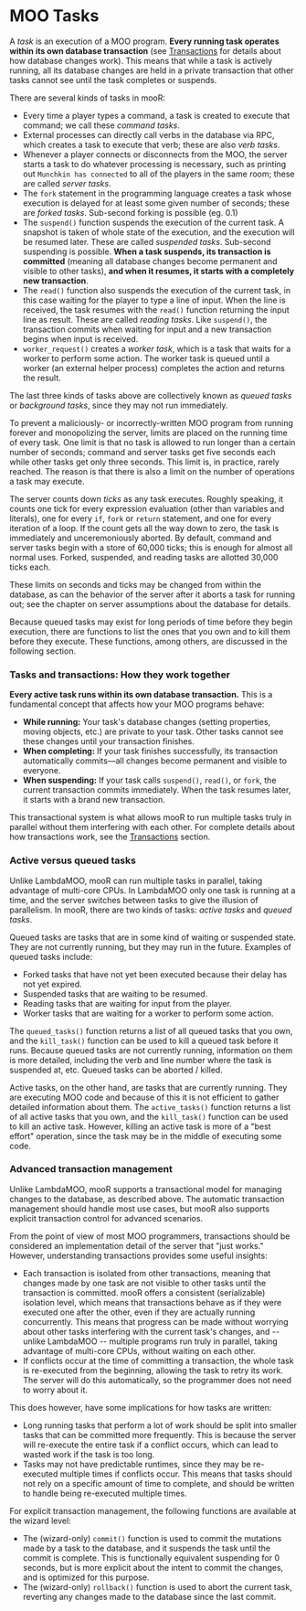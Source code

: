 # MOO Tasks

A _task_ is an execution of a MOO program. **Every running task operates within its own database transaction** (see [Transactions](../the-database/transactions.md) for details about how database changes work). This means that while a task is actively running, all its database changes are held in a private transaction that other tasks cannot see until the task completes or suspends.

There are several kinds of tasks in mooR:

- Every time a player types a command, a task is created to execute that command; we call these _command tasks_.
- External processes can directly call verbs in the database via RPC, which creates a task to execute that verb;
  these are also _verb tasks_.
- Whenever a player connects or disconnects from the MOO, the server starts a task to do whatever processing is
  necessary, such as printing out `Munchkin has connected` to all of the players in the same room; these are called
  _server tasks_.
- The `fork` statement in the programming language creates a task whose execution is delayed for at least some given
  number of seconds; these are _forked tasks_. Sub-second forking is possible (eg. 0.1)
- The `suspend()` function suspends the execution of the current task. A snapshot is taken of whole state of the
  execution, and the execution will be resumed later. These are called _suspended tasks_. Sub-second suspending is
  possible. **When a task suspends, its transaction is committed** (meaning all database changes become permanent and visible to other tasks), **and when it resumes, it starts with a completely new transaction**.
- The `read()` function also suspends the execution of the current task, in this case waiting for the player to type a
  line of input. When the line is received, the task resumes with the `read()` function returning the input line as
  result. These are called _reading tasks_. Like `suspend()`, the transaction commits when waiting for input and a new transaction begins when input is received.
- `worker_request()` creates a _worker task_, which is a task that waits for a worker to perform some action. The
  worker task is queued until a worker (an external helper process) completes the action and returns the result.

The last three kinds of tasks above are collectively known as _queued tasks_ or _background tasks_, since they may not
run immediately.

To prevent a maliciously- or incorrectly-written MOO program from running forever and monopolizing the server, limits
are placed on the running time of every task. One limit is that no task is allowed to run longer than a certain number
of seconds; command and server tasks get five seconds each while other tasks get only three seconds. This limit is, in
practice, rarely reached. The reason is that there is also a limit on the number of operations a task may execute.

The server counts down _ticks_ as any task executes. Roughly speaking, it counts one tick for every expression
evaluation (other than variables and literals), one for every `if`, `fork` or `return` statement, and one for every
iteration of a loop. If the count gets all the way down to zero, the task is immediately and unceremoniously aborted. By
default, command and server tasks begin with a store of 60,000 ticks; this is enough for almost all normal uses. Forked,
suspended, and reading tasks are allotted 30,000 ticks each.

These limits on seconds and ticks may be changed from within the database, as can the behavior of the server after it
aborts a task for running out; see the chapter on server assumptions about the database for details.

Because queued tasks may exist for long periods of time before they begin execution, there are functions to list the
ones that you own and to kill them before they execute. These functions, among others, are discussed in the following
section.

### Tasks and transactions: How they work together

**Every active task runs within its own database transaction.** This is a fundamental concept that affects how your MOO programs behave:

- **While running:** Your task's database changes (setting properties, moving objects, etc.) are private to your task. Other tasks cannot see these changes until your transaction finishes.
- **When completing:** If your task finishes successfully, its transaction automatically commits—all changes become permanent and visible to everyone.
- **When suspending:** If your task calls `suspend()`, `read()`, or `fork`, the current transaction commits immediately. When the task resumes later, it starts with a brand new transaction.

This transactional system is what allows mooR to run multiple tasks truly in parallel without them interfering with each other. For complete details about how transactions work, see the [Transactions](../the-database/transactions.md) section.

### Active versus queued tasks

Unlike LambdaMOO, mooR can run multiple tasks in parallel, taking advantage of multi-core CPUs. In LambdaMOO only one
task is running at a time, and the server switches between tasks to give the illusion of parallelism. In mooR,
there are two kinds of tasks: _active tasks_ and _queued tasks_.

Queued tasks are tasks that are in some kind of waiting or suspended state. They are not currently running, but they
may run in the future. Examples of queued tasks include:

- Forked tasks that have not yet been executed because their delay has not yet expired.
- Suspended tasks that are waiting to be resumed.
- Reading tasks that are waiting for input from the player.
- Worker tasks that are waiting for a worker to perform some action.

The `queued_tasks()` function returns a list of all queued tasks that you own, and the `kill_task()` function can be
used to kill a queued task before it runs. Because queued tasks are not currently running, information on them is more
detailed, including the verb and line number where the task is suspended at, etc. Queued tasks can be aborted / killed.

Active tasks, on the other hand, are tasks that are currently running. They are executing MOO code and because of this
it is not efficient to gather detailed information about them. The `active_tasks()` function returns a list of all
active tasks that you own, and the `kill_task()` function can be used to kill an active task. However, killing an active
task is more of a "best effort" operation, since the task may be in the middle of executing some code.

### Advanced transaction management

Unlike LambdaMOO, mooR supports a transactional model for managing changes to the database, as described above. The automatic transaction management should handle most use cases, but mooR also supports explicit transaction control for advanced scenarios.

From the point of view of most MOO programmers, transactions should be considered an implementation detail of the server that "just works." However, understanding transactions provides some useful insights:

* Each transaction is isolated from other transactions, meaning that changes made by one task are not visible to
  other tasks until the transaction is committed. mooR offers a consistent (serializable) isolation level, which means
  that transactions behave as if they were executed one after the other, even if they are actually running concurrently.
  This means that progress can be made without worrying about other tasks interfering with the current task's changes,
  and -- unlike LambdaMOO -- multiple programs run truly in parallel, taking advantage of multi-core CPUs, without
  waiting on each other.
* If conflicts occur at the time of committing a transaction, the whole task is re-executed from the beginning,
  allowing the task to retry its work. The server will do this automatically, so the programmer does not need to
  worry about it.

This does however, have some implications for how tasks are written:

* Long running tasks that perform a lot of work should be split into smaller tasks that can be
  committed more frequently. This is because the server will re-execute the entire task if a conflict occurs, which
  can lead to wasted work if the task is too long.
* Tasks may not have predictable runtimes, since they may be re-executed multiple times if conflicts
  occur. This means that tasks should not rely on a specific amount of time to complete, and should be written to
  handle being re-executed multiple times.

For explicit transaction management, the following functions are available at the wizard level:

- The (wizard-only) `commit()` function is used to commit the mutations made by a task to the database, and it
  suspends the task until the commit is complete. This is functionally equivalent suspending for 0 seconds, but is
  more explicit about the intent to commit the changes, and is optimized for this purpose.
- The (wizard-only) `rollback()` function is used to abort the current task, reverting any changes made to the database
  since the last commit.
